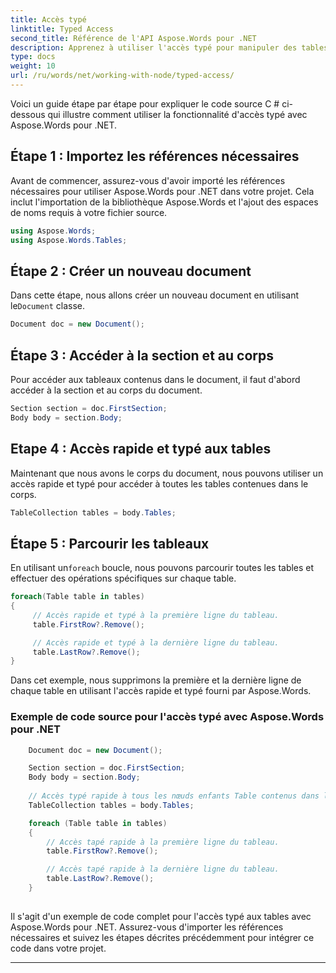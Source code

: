 ```yaml
---
title: Accès typé
linktitle: Typed Access
second_title: Référence de l'API Aspose.Words pour .NET
description: Apprenez à utiliser l'accès typé pour manipuler des tables dans Aspose.Words pour .NET.
type: docs
weight: 10
url: /ru/words/net/working-with-node/typed-access/
---
```


Voici un guide étape par étape pour expliquer le code source C # ci-dessous qui illustre comment utiliser la fonctionnalité d'accès typé avec Aspose.Words pour .NET.

## Étape 1 : Importez les références nécessaires
Avant de commencer, assurez-vous d'avoir importé les références nécessaires pour utiliser Aspose.Words pour .NET dans votre projet. Cela inclut l'importation de la bibliothèque Aspose.Words et l'ajout des espaces de noms requis à votre fichier source.

```csharp
using Aspose.Words;
using Aspose.Words.Tables;
```

## Étape 2 : Créer un nouveau document
 Dans cette étape, nous allons créer un nouveau document en utilisant le`Document` classe.

```csharp
Document doc = new Document();
```

## Étape 3 : Accéder à la section et au corps
Pour accéder aux tableaux contenus dans le document, il faut d'abord accéder à la section et au corps du document.

```csharp
Section section = doc.FirstSection;
Body body = section.Body;
```

## Etape 4 : Accès rapide et typé aux tables
Maintenant que nous avons le corps du document, nous pouvons utiliser un accès rapide et typé pour accéder à toutes les tables contenues dans le corps.

```csharp
TableCollection tables = body.Tables;
```

## Étape 5 : Parcourir les tableaux
 En utilisant un`foreach` boucle, nous pouvons parcourir toutes les tables et effectuer des opérations spécifiques sur chaque table.

```csharp
foreach(Table table in tables)
{
     // Accès rapide et typé à la première ligne du tableau.
     table.FirstRow?.Remove();

     // Accès rapide et typé à la dernière ligne du tableau.
     table.LastRow?.Remove();
}
```

Dans cet exemple, nous supprimons la première et la dernière ligne de chaque table en utilisant l'accès rapide et typé fourni par Aspose.Words.

### Exemple de code source pour l'accès typé avec Aspose.Words pour .NET

```csharp
	Document doc = new Document();

	Section section = doc.FirstSection;
	Body body = section.Body;
	
	// Accès typé rapide à tous les nœuds enfants Table contenus dans le corps.
	TableCollection tables = body.Tables;

	foreach (Table table in tables)
	{
		// Accès tapé rapide à la première ligne du tableau.
		table.FirstRow?.Remove();

		// Accès tapé rapide à la dernière ligne du tableau.
		table.LastRow?.Remove();
	}
            
```

Il s'agit d'un exemple de code complet pour l'accès typé aux tables avec Aspose.Words pour .NET. Assurez-vous d'importer les références nécessaires et suivez les étapes décrites précédemment pour intégrer ce code dans votre projet.

---
